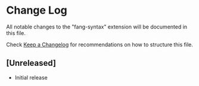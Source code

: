 # Change Log

All notable changes to the "fang-syntax" extension will be documented in this file.

Check [Keep a Changelog](http://keepachangelog.com/) for recommendations on how to structure this file.

## [Unreleased]

- Initial release